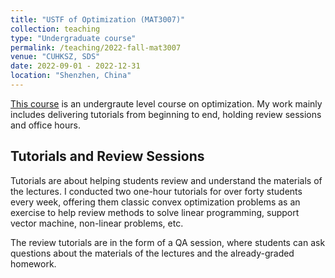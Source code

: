 ```yaml
---
title: "USTF of Optimization (MAT3007)"
collection: teaching
type: "Undergraduate course"
permalink: /teaching/2022-fall-mat3007
venue: "CUHKSZ, SDS"
date: 2022-09-01 - 2022-12-31
location: "Shenzhen, China"
---
```


[This course](https://www.cuhk.edu.cn/en/course/8059) is an undergraute level course on optimization. My work mainly includes delivering tutorials from beginning to end, holding review sessions and office hours.

Tutorials and Review Sessions
-----
Tutorials are about helping students review and understand the materials of the lectures. I conducted two one-hour tutorials for over forty students every week, offering them classic convex optimization problems as an exercise to help review methods to solve linear programming, support vector machine, non-linear problems, etc.

The review tutorials are in the form of a QA session, where students can ask questions about the materials of the lectures and the already-graded homework.